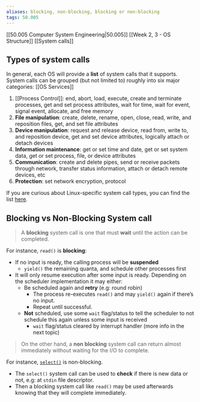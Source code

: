 ```yaml
---
aliases: blocking, non-blocking, blocking or non-blocking
tags: 50.005
---
```

[[50.005 Computer System Engineering|50.005]]
[[Week 2, 3 - OS Structure]]
[[System calls]]

## Types of system calls
In general, each OS will provide a **list** of system calls that it supports. System calls can be grouped (but not limited to) roughly into six major categories: [[OS Services]]

1.  [[Process Control]]: end, abort, load, execute, create and terminate processes, get and set process attributes, wait for time, wait for event, signal event, allocate, and free memory
2.  **File manipulation**: create, delete, rename, open, close, read, write, and reposition files, get, and set file attributes
3.  **Device manipulation**: request and release device, read from, write to, and reposition device, get and set device attributes, logically attach or detach devices
4.  **Information maintenance**: get or set time and date, get or set system data, get or set process, file, or device attributes
5.  **Communication**: create and delete pipes, send or receive packets through network, transfer status information, attach or detach remote devices, etc
6.  **Protection**: set network encryption, protocol

If you are curious about Linux-specific system call types, you can find the list [here](http://asm.sourceforge.net/syscall.html).

## Blocking vs Non-Blocking System call
> A **blocking** system call is one that must **wait** until the action can be completed.

For instance, `read()` is **blocking**:

-   If no input is ready, the calling process will be **suspended**
    -   `yield()` the remaining quanta, and schedule other processes first
-   It will only resume execution after some input is ready. Depending on the scheduler implementation it may either:
    -   Be scheduled again and **retry** (e.g: round robin)
        -   The process re-executes `read()` and may `yield()` again if there’s no input.
        -   Repeat until successful.
    -   **Not** scheduled, use some `wait` flag/status to tell the scheduler to not schedule this again unless some input is received
        -   `wait` flag/status cleared by interrupt handler (more info in the next topic)

> On the other hand, a **non blocking** system call can return almost immediately without waiting for the I/O to complete.

For instance, [`select()`](https://linux.die.net/man/2/select) is non-blocking.

-   The `select()` system call can be used to **check** if there is new data or not, e.g: at `stdin` file descriptor.
-   Then a blocking system call like `read()` may be used afterwards knowing that they will complete immediately.